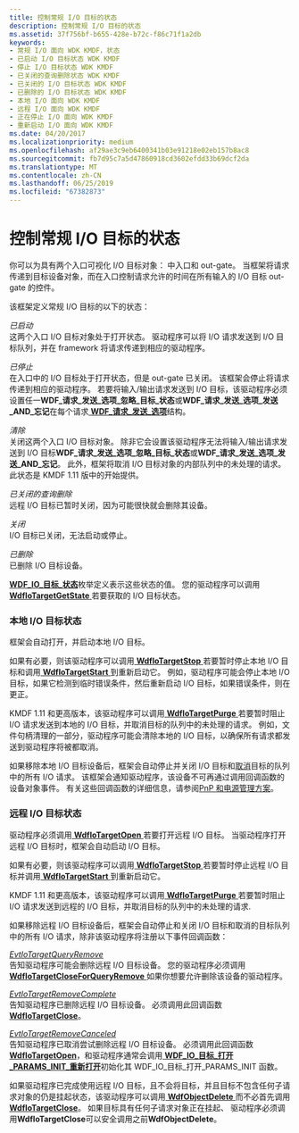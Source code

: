 ```yaml
---
title: 控制常规 I/O 目标的状态
description: 控制常规 I/O 目标的状态
ms.assetid: 37f756bf-b655-428e-b72c-f86c71f1a2db
keywords:
- 常规 I/O 面向 WDK KMDF，状态
- 已启动 I/O 目标状态 WDK KMDF
- 停止 I/O 目标状态 WDK KMDF
- 已关闭的查询删除状态 WDK KMDF
- 已关闭的 I/O 目标状态 WDK KMDF
- 已删除的 I/O 目标状态 WDK KMDF
- 本地 I/O 面向 WDK KMDF
- 远程 I/O 面向 WDK KMDF
- 正在停止 I/O 面向 WDK KMDF
- 重新启动 I/O 面向 WDK KMDF
ms.date: 04/20/2017
ms.localizationpriority: medium
ms.openlocfilehash: af29ae3c9eb6400341b03e91218e02eb157b8ac8
ms.sourcegitcommit: fb7d95c7a5d47860918cd3602efdd33b69dcf2da
ms.translationtype: MT
ms.contentlocale: zh-CN
ms.lasthandoff: 06/25/2019
ms.locfileid: "67382873"
---
```

# <a name="controlling-a-general-io-targets-state"></a>控制常规 I/O 目标的状态


你可以为具有两个入口可视化 I/O 目标对象： 中入口和 out-gate。 当框架将请求传递到目标设备对象，而在入口控制请求允许的时间在所有输入的 I/O 目标 out-gate 的控件。

该框架定义常规 I/O 目标的以下的状态：

<a href="" id="started"></a>*已启动*  
这两个入口 I/O 目标对象处于打开状态。 驱动程序可以将 I/O 请求发送到 I/O 目标队列，并在 framework 将请求传递到相应的驱动程序。

<a href="" id="stopped"></a>*已停止*  
在入口中的 I/O 目标处于打开状态，但是 out-gate 已关闭。 该框架会停止将请求传递到相应的驱动程序。 若要将输入/输出请求发送到 I/O 目标，该驱动程序必须设置任一**WDF\_请求\_发送\_选项\_忽略\_目标\_状态**或**WDF\_请求\_发送\_选项\_发送\_AND\_忘记**在每个请求[ **WDF\_请求\_发送\_选项**](https://docs.microsoft.com/windows-hardware/drivers/ddi/content/wdfrequest/ns-wdfrequest-_wdf_request_send_options)结构。

<a href="" id="purged"></a>*清除*  
关闭这两个入口 I/O 目标对象。 除非它会设置该驱动程序无法将输入/输出请求发送到 I/O 目标**WDF\_请求\_发送\_选项\_忽略\_目标\_状态**或**WDF\_请求\_发送\_选项\_发送\_AND\_忘记**。 此外，框架将取消 I/O 目标对象的内部队列中的未处理的请求。 此状态是 KMDF 1.11 版中的开始提供。

<a href="" id="closed-for-query-remove"></a>*已关闭的查询删除*  
远程 I/O 目标已暂时关闭，因为可能很快就会删除其设备。

<a href="" id="closed"></a>*关闭*  
I/O 目标已关闭，无法启动或停止。

<a href="" id="deleted"></a>*已删除*  
已删除 I/O 目标设备。

[ **WDF\_IO\_目标\_状态**](https://docs.microsoft.com/windows-hardware/drivers/ddi/content/wdfiotarget/ne-wdfiotarget-_wdf_io_target_state)枚举定义表示这些状态的值。 您的驱动程序可以调用[ **WdfIoTargetGetState** ](https://docs.microsoft.com/windows-hardware/drivers/ddi/content/wdfiotarget/nf-wdfiotarget-wdfiotargetgetstate)若要获取的 I/O 目标状态。

### <a name="local-io-target-states"></a>本地 I/O 目标状态

框架会自动打开，并启动本地 I/O 目标。

如果有必要，则该驱动程序可以调用[ **WdfIoTargetStop** ](https://docs.microsoft.com/windows-hardware/drivers/ddi/content/wdfiotarget/nf-wdfiotarget-wdfiotargetstop)若要暂时停止本地 I/O 目标和调用[ **WdfIoTargetStart** ](https://docs.microsoft.com/windows-hardware/drivers/ddi/content/wdfiotarget/nf-wdfiotarget-wdfiotargetstart)到重新启动它。 例如，驱动程序可能会停止本地 I/O 目标，如果它检测到临时错误条件，然后重新启动 I/O 目标，如果错误条件，则在更正。

KMDF 1.11 和更高版本，该驱动程序可以调用[ **WdfIoTargetPurge** ](https://docs.microsoft.com/windows-hardware/drivers/ddi/content/wdfiotarget/nf-wdfiotarget-wdfiotargetpurge)若要暂时阻止 I/O 请求发送到本地的 I/O 目标，并取消目标的队列中的未处理的请求。 例如，文件句柄清理的一部分，驱动程序可能会清除本地的 I/O 目标，以确保所有请求都发送到驱动程序将被都取消。

如果移除本地 I/O 目标设备后，框架会自动停止并关闭 I/O 目标和[取消](canceling-i-o-requests.md)目标的队列中的所有 I/O 请求。 该框架会通知驱动程序，该设备不可再通过调用回调函数的设备对象事件。 有关这些回调函数的详细信息，请参阅[PnP 和电源管理方案](pnp-and-power-management-scenarios.md)。

### <a name="remote-io-target-states"></a>远程 I/O 目标状态

驱动程序必须调用[ **WdfIoTargetOpen** ](https://docs.microsoft.com/windows-hardware/drivers/ddi/content/wdfiotarget/nf-wdfiotarget-wdfiotargetopen)若要打开远程 I/O 目标。 当驱动程序打开远程 I/O 目标时，框架会自动启动 I/O 目标。

如果有必要，则该驱动程序可以调用[ **WdfIoTargetStop** ](https://docs.microsoft.com/windows-hardware/drivers/ddi/content/wdfiotarget/nf-wdfiotarget-wdfiotargetstop)若要暂时停止远程 I/O 目标并调用[ **WdfIoTargetStart** ](https://docs.microsoft.com/windows-hardware/drivers/ddi/content/wdfiotarget/nf-wdfiotarget-wdfiotargetstart)到重新启动它。

KMDF 1.11 和更高版本，该驱动程序可以调用[ **WdfIoTargetPurge** ](https://docs.microsoft.com/windows-hardware/drivers/ddi/content/wdfiotarget/nf-wdfiotarget-wdfiotargetpurge)若要暂时阻止 I/O 请求发送到远程的 I/O 目标，并取消目标的队列中的未处理的请求.

如果移除远程 I/O 目标设备后，框架会自动停止和关闭 I/O 目标和取消的目标队列中的所有 I/O 请求，除非该驱动程序将注册以下事件回调函数：

<a href="" id="evtiotargetqueryremove"></a>[*EvtIoTargetQueryRemove*](https://docs.microsoft.com/windows-hardware/drivers/ddi/content/wdfiotarget/nc-wdfiotarget-evt_wdf_io_target_query_remove)  
告知驱动程序可能会删除远程 I/O 目标设备。 您的驱动程序必须调用[ **WdfIoTargetCloseForQueryRemove** ](https://docs.microsoft.com/windows-hardware/drivers/ddi/content/wdfiotarget/nf-wdfiotarget-wdfiotargetcloseforqueryremove)如果你想要允许删除该设备的驱动程序。

<a href="" id="evtiotargetremovecomplete"></a>[*EvtIoTargetRemoveComplete*](https://docs.microsoft.com/windows-hardware/drivers/ddi/content/wdfiotarget/nc-wdfiotarget-evt_wdf_io_target_remove_complete)  
告知驱动程序已删除远程 I/O 目标设备。 必须调用此回调函数[ **WdfIoTargetClose**](https://docs.microsoft.com/windows-hardware/drivers/ddi/content/wdfiotarget/nf-wdfiotarget-wdfiotargetclose)。

<a href="" id="evtiotargetremovecanceled"></a>[*EvtIoTargetRemoveCanceled*](https://docs.microsoft.com/windows-hardware/drivers/ddi/content/wdfiotarget/nc-wdfiotarget-evt_wdf_io_target_remove_canceled)  
告知驱动程序已取消尝试删除远程 I/O 目标设备。 必须调用此回调函数[ **WdfIoTargetOpen**](https://docs.microsoft.com/windows-hardware/drivers/ddi/content/wdfiotarget/nf-wdfiotarget-wdfiotargetopen)，和驱动程序通常会调用[ **WDF\_IO\_目标\_打开\_PARAMS\_INIT\_重新打开**](https://docs.microsoft.com/windows-hardware/drivers/ddi/content/wdfiotarget/nf-wdfiotarget-wdf_io_target_open_params_init_reopen)初始化其 WDF\_IO\_目标\_打开\_PARAMS\_INIT 函数。

如果驱动程序已完成使用远程 I/O 目标，且不会将目标，并且目标不包含任何子请求对象的仍是挂起状态，该驱动程序可以调用[ **WdfObjectDelete** ](https://docs.microsoft.com/windows-hardware/drivers/ddi/content/wdfobject/nf-wdfobject-wdfobjectdelete)而不必首先调用[ **WdfIoTargetClose**](https://docs.microsoft.com/windows-hardware/drivers/ddi/content/wdfiotarget/nf-wdfiotarget-wdfiotargetclose)。 如果目标具有任何子请求对象正在挂起、 驱动程序必须调用**WdfIoTargetClose**可以安全调用之前**WdfObjectDelete**。

 

 





